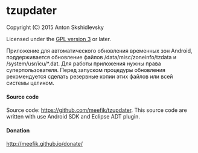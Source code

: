 # tzupdater

Copyright (C) 2015  Anton Skshidlevsky

Licensed under the [GPL version 3](http://www.gnu.org/licenses/) or later.

Приложение для автоматического обновления временных зон Android, поддерживается обновление файлов /data/misc/zoneinfo/tzdata и /system/usr/icu/*.dat. Для работы приложения нужны права суперпользователя. Перед запуском процедуры обновления рекомендуется сделать резервные копии этих файлов или всей системы целиком.

#### Source code ####
Source code: <https://github.com/meefik/tzupdater>. This source code are written with use Android SDK and Eclipse ADT plugin.

#### Donation ####
<http://meefik.github.io/donate/>
